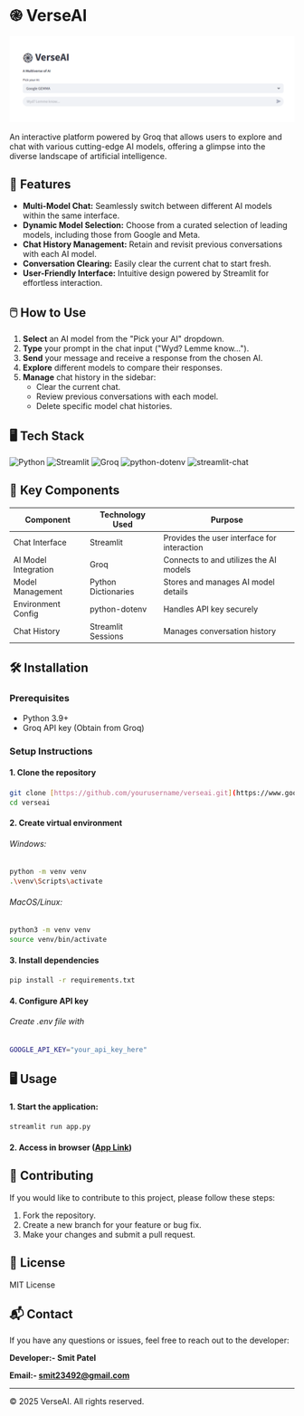 # ֎ VerseAI

<div align="center">
  <img src="banner.png" width="800">
</div>

An interactive platform powered by Groq that allows users to explore and chat with various cutting-edge AI models, offering a glimpse into the diverse landscape of artificial intelligence.

## 🚀 Features

-   **Multi-Model Chat:** Seamlessly switch between different AI models within the same interface.
-   **Dynamic Model Selection:** Choose from a curated selection of leading models, including those from Google and Meta.
-   **Chat History Management:** Retain and revisit previous conversations with each AI model.
-   **Conversation Clearing:** Easily clear the current chat to start fresh.
-   **User-Friendly Interface:** Intuitive design powered by Streamlit for effortless interaction.

## 🖱️ How to Use

1.  **Select** an AI model from the "Pick your AI" dropdown.
2.  **Type** your prompt in the chat input ("Wyd? Lemme know...").
3.  **Send** your message and receive a response from the chosen AI.
4.  **Explore** different models to compare their responses.
5.  **Manage** chat history in the sidebar:
    -   Clear the current chat.
    -   Review previous conversations with each model.
    -   Delete specific model chat histories.

## 🖥️ Tech Stack

![Python](https://img.shields.io/badge/Python-3.9+-blue?logo=python)
![Streamlit](https://img.shields.io/badge/Streamlit-1.29+-FF4B4B?logo=streamlit)
![Groq](https://img.shields.io/badge/Groq-AI_Acceleration-000000?logo=data:image/png;base64,iVBORw0KGgoAAAANSUhEUgAAABgAAAAYCAYAAADgdz34AAAACXBIWXMAABcRAAAXEQHKJvM/AAAAAXNSR0IArs4c6QAAAARnQU1BAACxjwv8YQUAAAAGUExURRVggxVgguwErO8AAAABdFJOU78bOHZ9AAAACXBIWXMAABcRAAAXEQHKJvM/AAAAE0lEQVQ4T2NgYBwFo2AUUAoYGQBqogNJuP8PQEogKwMDAwMDAwMDADYw442n51YIAAAAASUVORK5CYII=)
![python-dotenv](https://img.shields.io/badge/python--dotenv-1.0.0-green)
![streamlit-chat](https://img.shields.io/badge/streamlit--chat-1.1.0-orange)

## 🧩 Key Components

| Component            | Technology Used   | Purpose                                     |
| -------------------- | ----------------- | ------------------------------------------- |
| Chat Interface       | Streamlit        | Provides the user interface for interaction |
| AI Model Integration | Groq              | Connects to and utilizes the AI models     |
| Model Management     | Python Dictionaries | Stores and manages AI model details         |
| Environment Config   | python-dotenv     | Handles API key securely                  |
| Chat History         | Streamlit Sessions | Manages conversation history               |

## 🛠️ Installation

### Prerequisites

-   Python 3.9+
-   Groq API key (Obtain from Groq)

### Setup Instructions

####   1.  Clone the repository

```bash
git clone [https://github.com/yourusername/verseai.git](https://www.google.com/search?q=https://github.com/yourusername/verseai.git)  # Replace with your actual repo
cd verseai
```

#### 2. Create virtual environment

###### Windows:
```bash
python -m venv venv
.\venv\Scripts\activate
```
###### MacOS/Linux:
```bash
python3 -m venv venv
source venv/bin/activate
```

#### 3. Install dependencies
```bash
pip install -r requirements.txt
```

#### 4. Configure API key
###### Create .env file with
```bash
GOOGLE_API_KEY="your_api_key_here"
```

## 🖥️ Usage

#### 1. Start the application:
```bash
streamlit run app.py
```
#### 2. Access in browser ([App Link](https://rez-up.streamlit.app/))

## 🤝 Contributing
If you would like to contribute to this project, please follow these steps:

1. Fork the repository.
2. Create a new branch for your feature or bug fix.
3. Make your changes and submit a pull request.


## 📜 License
MIT License

## 📬 Contact
If you have any questions or issues, feel free to reach out to the developer:

**Developer:- Smit Patel**

**Email:- smit23492@gmail.com**


---

© 2025 VerseAI. All rights reserved.
